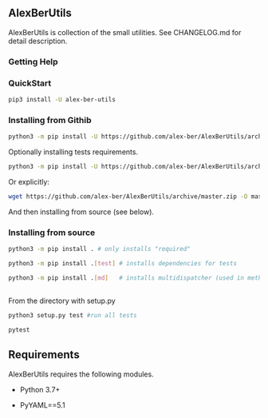 ## AlexBerUtils

AlexBerUtils is collection of the small utilities. See CHANGELOG.md for detail description.



### Getting Help


### QuickStart
```bash
pip3 install -U alex-ber-utils
```


### Installing from Githib

```bash
python3 -m pip install -U https://github.com/alex-ber/AlexBerUtils/archive/master.zip
```
Optionally installing tests requirements.

```bash
python3 -m pip install -U https://github.com/alex-ber/AlexBerUtils/archive/master.zip#egg=alex-ber-utils[tests]
```

Or explicitly:

```bash
wget https://github.com/alex-ber/AlexBerUtils/archive/master.zip -O master.zip; unzip master.zip; rm master.zip
```
And then installing from source (see below).


### Installing from source
```bash
python3 -m pip install . # only installs "required"
```
```bash
python3 -m pip install .[test] # installs dependencies for tests
```
```bash
python3 -m pip install .[md]   # installs multidispatcher (used in method_overloading_test.py)
```
##

From the directory with setup.py
```bash
python3 setup.py test #run all tests
```
```bash
pytest
```



## Requirements


AlexBerUtils requires the following modules.

* Python 3.7+

* PyYAML==5.1